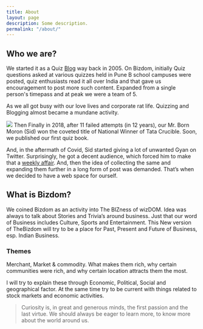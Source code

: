 ```yaml
---
title: About
layout: page
description: Some description.
permalink: "/about/"
---
```


## Who we are?
We started it as a Quiz [Blog](http://bizdom.blogspot.com/) way back in 2005. On Bizdom, initially Quiz questions asked at various quizzes held in Pune B school campuses were posted, quiz enthusiasts read it all over India and that gave us encouragement to post more such content. Expanded from a single person's timepass and at peak we were a team of 5.

As we all got busy with our love lives and corporate rat life. Quizzing and Blogging almost became a mundane activity. 

![](https://res.cloudinary.com/thebizdom-in/image/upload/v1593881648/Final-Winners_wlq8ay.jpg)
Then Finally in 2018, after 11 failed attempts (in 12 years), our Mr. Born Moron (Sid) won the coveted title of National Winner of Tata Crucible. Soon, we published our first quiz book.

And, in the aftermath of Covid, Sid started giving a lot of unwanted Gyan on Twitter. Surprisingly, he got a decent audience, which forced him to make that a [weekly affair](https://www.notion.so/Published-Twitter-Threads-c9384bf53c8447f7b6834a5e6b643209). And, then the idea of collecting the same and expanding them further in a long form of post was demanded. That’s when we decided to have a web space for ourself. 

## What is Bizdom?
We coined Bizdom as an activity into The BIZness of wizDOM. Idea was always to talk about Stories and Trivia’s around business. Just that our word of Business includes Culture, Sports and Entertainment. 
This New version of TheBizdom will try to be a place for Past, Present and Future of Business, esp. Indian Business.

### Themes
Merchant, Market & commodity. What makes them rich, why certain communities were rich, and why certain location attracts them the most.

I will try to explain these through Economic, Political, Social and geographical factor. At the same time try to be current with things related to stock markets and economic activities.

> Curiosity is, in great and generous minds, the first passion and the last virtue. We should always be eager to learn more, to know more about the world around us.
